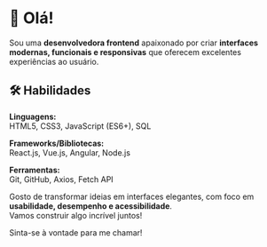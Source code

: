 # 👋 Olá!

Sou uma **desenvolvedora frontend** apaixonado por criar **interfaces modernas, funcionais e responsivas** que oferecem excelentes experiências ao usuário.

## 🛠️ Habilidades

**Linguagens:**  
HTML5, CSS3, JavaScript (ES6+), SQL

**Frameworks/Bibliotecas:**  
React.js, Vue.js, Angular, Node.js

**Ferramentas:**  
Git, GitHub, Axios, Fetch API

Gosto de transformar ideias em interfaces elegantes, com foco em **usabilidade, desempenho e acessibilidade**.  
Vamos construir algo incrível juntos!


Sinta-se à vontade para me chamar!
